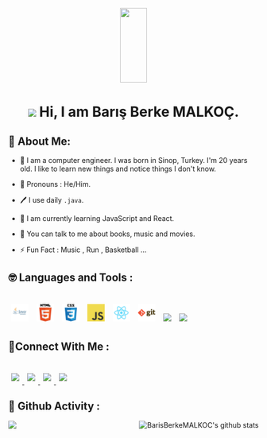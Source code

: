 <p align="center" width="100%">
    <img width="33%" src='https://avataaars.io/?avatarStyle=Transparent&topType=ShortHairShortWaved&accessoriesType=Blank&hairColor=Brown&facialHairType=BeardLight&facialHairColor=BrownDark&clotheType=Hoodie&clotheColor=PastelOrange&eyeType=Side&eyebrowType=FlatNatural&mouthType=Default&skinColor=Light' height=150px >
</p>

<div align="center">

# <img src="https://thumbs.gfycat.com/ImpressiveJampackedKinglet-max-1mb.gif" height=60px> Hi, I am Barış Berke MALKOÇ.

</div>

## 🤵 About Me:

- 📖 I am a computer engineer. I was born in Sinop, Turkey. I'm 20 years old. I like to learn new things and notice things I don't know.

- 🤨 Pronouns : He/Him.
- 🖊 I use daily `.java`.
- 🌱 I am currently learning JavaScript and React.
- 🎤 You can talk to me about books, music and movies.
- ⚡ Fun Fact : Music , Run , Basketball ...

## 🤓 Languages and Tools :

<br/>
<code><img height="35" style="padding:6px" src="https://raw.githubusercontent.com/github/explore/80688e429a7d4ef2fca1e82350fe8e3517d3494d/topics/java/java.png"></code>
<code><img height="35" style="padding:6px" src="https://raw.githubusercontent.com/github/explore/80688e429a7d4ef2fca1e82350fe8e3517d3494d/topics/html/html.png"></code>
<code><img height="35" style="padding:6px" src="https://raw.githubusercontent.com/github/explore/80688e429a7d4ef2fca1e82350fe8e3517d3494d/topics/css/css.png"></code>
<code><img height="35" style="padding:6px" src="https://raw.githubusercontent.com/github/explore/80688e429a7d4ef2fca1e82350fe8e3517d3494d/topics/javascript/javascript.png"></code>
<code><img height="35" style="padding:6px"  src="https://raw.githubusercontent.com/github/explore/80688e429a7d4ef2fca1e82350fe8e3517d3494d/topics/react/react.png"></code>
<code><img height="35" style="padding:6px" src="https://raw.githubusercontent.com/github/explore/80688e429a7d4ef2fca1e82350fe8e3517d3494d/topics/git/git.png"></code>
<code><img height="35" style="padding:6px" src="https://upload.wikimedia.org/wikipedia/commons/thumb/9/9a/Visual_Studio_Code_1.35_icon.svg/1024px-Visual_Studio_Code_1.35_icon.svg.png"></code>
<code><img height="35" style="padding:6px" src="https://upload.wikimedia.org/wikipedia/commons/d/d0/Eclipse-Luna-Logo.svg"></code>

<br/>

## 🤝Connect With Me :

<br/>

<a href="https://github.com/barismalkoc">
  <img  style="padding:6px" width="35px" src="https://upload.wikimedia.org/wikipedia/commons/thumb/a/ae/Github-desktop-logo-symbol.svg/1024px-Github-desktop-logo-symbol.svg.png" />
</a>

<a href="https://instagram.com/barisbmalkoc/">
  <img   style="padding:6px" width="35px" src="https://upload.wikimedia.org/wikipedia/commons/thumb/a/a5/Instagram_icon.png/600px-Instagram_icon.png" />
</a>

<a href="https://www.linkedin.com/in/bar%C4%B1%C5%9F-berke-malko%C3%A7-4b18841b3/">
  <img  style="padding:6px" width="35px" src="https://cdn3.iconfinder.com/data/icons/inficons/512/linkedin.png" />
</a>

<a href="https://mail.google.com/">
  <img  style="padding:6px" width="35px" src="https://upload.wikimedia.org/wikipedia/commons/7/7e/Gmail_icon_%282020%29.svg" />
</a>



## 👑 Github Activity :

<a href="https://github.com/barismalkoc">
  <img align="left" src="https://github-readme-stats.vercel.app/api/top-langs/?username=barismalkoc&theme=tokyonight" />
  </a>

<a href="https://github.com/barismalkoc">
 <img   align="right" src="https://github-readme-stats.vercel.app/api?username=barismalkoc&show_icons=true&theme=tokyonight&line_height=27" alt="BarisBerkeMALKOC's github stats"/>
</a>

